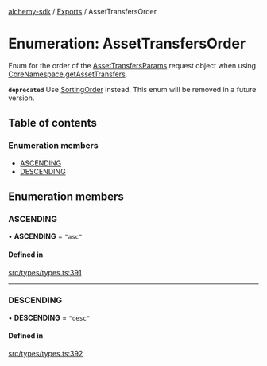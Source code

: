 [alchemy-sdk](../README.md) / [Exports](../modules.md) / AssetTransfersOrder

# Enumeration: AssetTransfersOrder

Enum for the order of the [AssetTransfersParams](../interfaces/AssetTransfersParams.md) request object when
using [CoreNamespace.getAssetTransfers](../classes/CoreNamespace.md#getassettransfers).

**`deprecated`** Use [SortingOrder](SortingOrder.md) instead. This enum will be removed in a
  future version.

## Table of contents

### Enumeration members

- [ASCENDING](AssetTransfersOrder.md#ascending)
- [DESCENDING](AssetTransfersOrder.md#descending)

## Enumeration members

### ASCENDING

• **ASCENDING** = `"asc"`

#### Defined in

[src/types/types.ts:391](https://github.com/alchemyplatform/alchemy-sdk-js/blob/e05babb/src/types/types.ts#L391)

___

### DESCENDING

• **DESCENDING** = `"desc"`

#### Defined in

[src/types/types.ts:392](https://github.com/alchemyplatform/alchemy-sdk-js/blob/e05babb/src/types/types.ts#L392)
